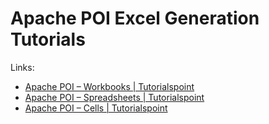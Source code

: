# Apache POI Excel Generation Tutorials

Links:
- [Apache POI – Workbooks | Tutorialspoint](https://www.tutorialspoint.com/apache_poi/apache_poi_workbooks.htm)
- [Apache POI – Spreadsheets | Tutorialspoint](https://www.tutorialspoint.com/apache_poi/apache_poi_spreadsheets.htm)
- [Apache POI – Cells | Tutorialspoint](https://www.tutorialspoint.com/apache_poi/apache_poi_cells.htm)




